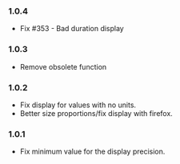 ### 1.0.4
* Fix #353 - Bad duration display

### 1.0.3
* Remove obsolete function

### 1.0.2
* Fix display for values with no units.
* Better size proportions/fix display with firefox.

### 1.0.1
* Fix minimum value for the display precision.